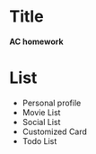 # Title
  **AC homework**
  
  
# List

  + Personal profile
  + Movie List
  + Social List
  + Customized Card
  + Todo List
